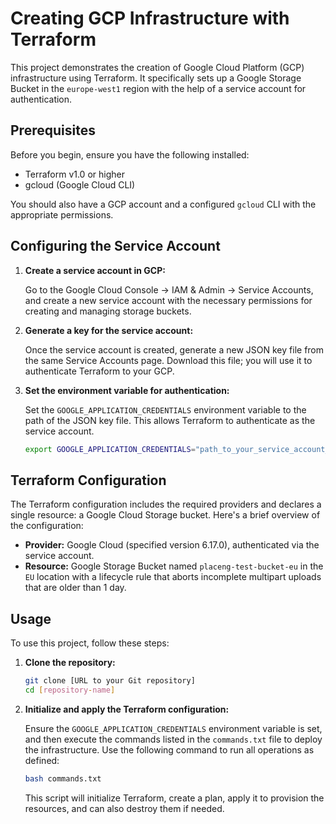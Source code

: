 
# Creating GCP Infrastructure with Terraform

This project demonstrates the creation of Google Cloud Platform (GCP) infrastructure using Terraform. It specifically sets up a Google Storage Bucket in the `europe-west1` region with the help of a service account for authentication.

## Prerequisites

Before you begin, ensure you have the following installed:
- Terraform v1.0 or higher
- gcloud (Google Cloud CLI)

You should also have a GCP account and a configured `gcloud` CLI with the appropriate permissions.

## Configuring the Service Account

1. **Create a service account in GCP:**

   Go to the Google Cloud Console -> IAM & Admin -> Service Accounts, and create a new service account with the necessary permissions for creating and managing storage buckets.

2. **Generate a key for the service account:**

   Once the service account is created, generate a new JSON key file from the same Service Accounts page. Download this file; you will use it to authenticate Terraform to your GCP.

3. **Set the environment variable for authentication:**

   Set the `GOOGLE_APPLICATION_CREDENTIALS` environment variable to the path of the JSON key file. This allows Terraform to authenticate as the service account.

   ```bash
   export GOOGLE_APPLICATION_CREDENTIALS="path_to_your_service_account_file.json"
   ```

## Terraform Configuration

The Terraform configuration includes the required providers and declares a single resource: a Google Cloud Storage bucket. Here's a brief overview of the configuration:

- **Provider:** Google Cloud (specified version 6.17.0), authenticated via the service account.
- **Resource:** Google Storage Bucket named `placeng-test-bucket-eu` in the `EU` location with a lifecycle rule that aborts incomplete multipart uploads that are older than 1 day.

## Usage

To use this project, follow these steps:

1. **Clone the repository:**

   ```bash
   git clone [URL to your Git repository]
   cd [repository-name]
   ```

2. **Initialize and apply the Terraform configuration:**

   Ensure the `GOOGLE_APPLICATION_CREDENTIALS` environment variable is set, and then execute the commands listed in the `commands.txt` file to deploy the infrastructure. Use the following command to run all operations as defined:

   ```bash
   bash commands.txt
   ```

   This script will initialize Terraform, create a plan, apply it to provision the resources, and can also destroy them if needed.

